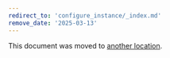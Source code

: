 ```yaml
---
redirect_to: 'configure_instance/_index.md'
remove_date: '2025-03-13'
---
```


<!-- markdownlint-disable -->

This document was moved to [another location](configure_instance/_index.md).

<!-- This redirect file can be deleted after <2025-03-13>. -->
<!-- Redirects that point to other docs in the same project expire in three months. -->
<!-- Redirects that point to docs in a different project or site (link is not relative and starts with `https:`) expire in one year. -->
<!-- Before deletion, see: https://docs.gitlab.com/ee/development/documentation/redirects.html -->
